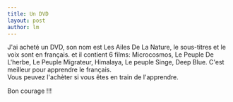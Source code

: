 ```yaml
---
title: Un DVD 
layout: post
author: lm
---
```

<p>J'ai acheté un DVD, son nom est Les Ailes De La Nature, le sous-titres et le voix sont en français. et il contient 6 films: Microcosmos, Le Peuple De L'herbe, Le Peuple Migrateur, Himalaya, Le peuple Singe, Deep Blue. C'est meilleur pour apprendre le français.<br />
Vous peuvez l'achèter si vous êtes en train de l'apprendre.</p>
<p>Bon courage !!!</p>
